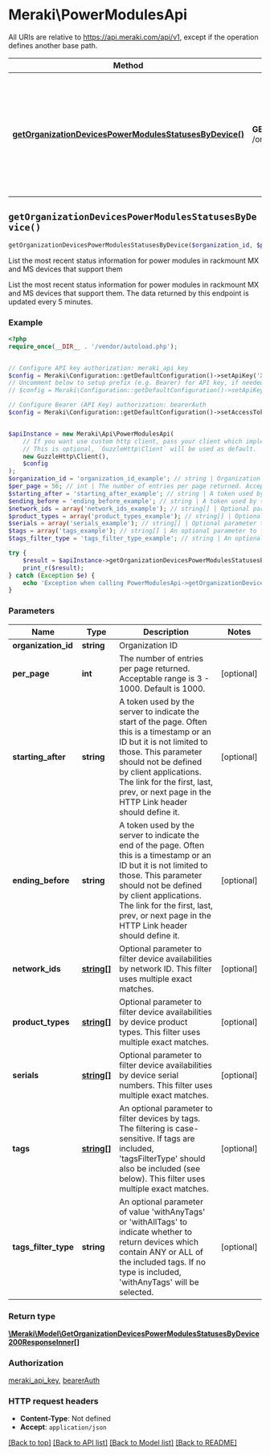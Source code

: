 # Meraki\PowerModulesApi

All URIs are relative to https://api.meraki.com/api/v1, except if the operation defines another base path.

| Method | HTTP request | Description |
| ------------- | ------------- | ------------- |
| [**getOrganizationDevicesPowerModulesStatusesByDevice()**](PowerModulesApi.md#getOrganizationDevicesPowerModulesStatusesByDevice) | **GET** /organizations/{organizationId}/devices/powerModules/statuses/byDevice | List the most recent status information for power modules in rackmount MX and MS devices that support them |


## `getOrganizationDevicesPowerModulesStatusesByDevice()`

```php
getOrganizationDevicesPowerModulesStatusesByDevice($organization_id, $per_page, $starting_after, $ending_before, $network_ids, $product_types, $serials, $tags, $tags_filter_type): \Meraki\Model\GetOrganizationDevicesPowerModulesStatusesByDevice200ResponseInner[]
```

List the most recent status information for power modules in rackmount MX and MS devices that support them

List the most recent status information for power modules in rackmount MX and MS devices that support them. The data returned by this endpoint is updated every 5 minutes.

### Example

```php
<?php
require_once(__DIR__ . '/vendor/autoload.php');


// Configure API key authorization: meraki_api_key
$config = Meraki\Configuration::getDefaultConfiguration()->setApiKey('X-Cisco-Meraki-API-Key', 'YOUR_API_KEY');
// Uncomment below to setup prefix (e.g. Bearer) for API key, if needed
// $config = Meraki\Configuration::getDefaultConfiguration()->setApiKeyPrefix('X-Cisco-Meraki-API-Key', 'Bearer');

// Configure Bearer (API Key) authorization: bearerAuth
$config = Meraki\Configuration::getDefaultConfiguration()->setAccessToken('YOUR_ACCESS_TOKEN');


$apiInstance = new Meraki\Api\PowerModulesApi(
    // If you want use custom http client, pass your client which implements `GuzzleHttp\ClientInterface`.
    // This is optional, `GuzzleHttp\Client` will be used as default.
    new GuzzleHttp\Client(),
    $config
);
$organization_id = 'organization_id_example'; // string | Organization ID
$per_page = 56; // int | The number of entries per page returned. Acceptable range is 3 - 1000. Default is 1000.
$starting_after = 'starting_after_example'; // string | A token used by the server to indicate the start of the page. Often this is a timestamp or an ID but it is not limited to those. This parameter should not be defined by client applications. The link for the first, last, prev, or next page in the HTTP Link header should define it.
$ending_before = 'ending_before_example'; // string | A token used by the server to indicate the end of the page. Often this is a timestamp or an ID but it is not limited to those. This parameter should not be defined by client applications. The link for the first, last, prev, or next page in the HTTP Link header should define it.
$network_ids = array('network_ids_example'); // string[] | Optional parameter to filter device availabilities by network ID. This filter uses multiple exact matches.
$product_types = array('product_types_example'); // string[] | Optional parameter to filter device availabilities by device product types. This filter uses multiple exact matches.
$serials = array('serials_example'); // string[] | Optional parameter to filter device availabilities by device serial numbers. This filter uses multiple exact matches.
$tags = array('tags_example'); // string[] | An optional parameter to filter devices by tags. The filtering is case-sensitive. If tags are included, 'tagsFilterType' should also be included (see below). This filter uses multiple exact matches.
$tags_filter_type = 'tags_filter_type_example'; // string | An optional parameter of value 'withAnyTags' or 'withAllTags' to indicate whether to return devices which contain ANY or ALL of the included tags. If no type is included, 'withAnyTags' will be selected.

try {
    $result = $apiInstance->getOrganizationDevicesPowerModulesStatusesByDevice($organization_id, $per_page, $starting_after, $ending_before, $network_ids, $product_types, $serials, $tags, $tags_filter_type);
    print_r($result);
} catch (Exception $e) {
    echo 'Exception when calling PowerModulesApi->getOrganizationDevicesPowerModulesStatusesByDevice: ', $e->getMessage(), PHP_EOL;
}
```

### Parameters

| Name | Type | Description  | Notes |
| ------------- | ------------- | ------------- | ------------- |
| **organization_id** | **string**| Organization ID | |
| **per_page** | **int**| The number of entries per page returned. Acceptable range is 3 - 1000. Default is 1000. | [optional] |
| **starting_after** | **string**| A token used by the server to indicate the start of the page. Often this is a timestamp or an ID but it is not limited to those. This parameter should not be defined by client applications. The link for the first, last, prev, or next page in the HTTP Link header should define it. | [optional] |
| **ending_before** | **string**| A token used by the server to indicate the end of the page. Often this is a timestamp or an ID but it is not limited to those. This parameter should not be defined by client applications. The link for the first, last, prev, or next page in the HTTP Link header should define it. | [optional] |
| **network_ids** | [**string[]**](../Model/string.md)| Optional parameter to filter device availabilities by network ID. This filter uses multiple exact matches. | [optional] |
| **product_types** | [**string[]**](../Model/string.md)| Optional parameter to filter device availabilities by device product types. This filter uses multiple exact matches. | [optional] |
| **serials** | [**string[]**](../Model/string.md)| Optional parameter to filter device availabilities by device serial numbers. This filter uses multiple exact matches. | [optional] |
| **tags** | [**string[]**](../Model/string.md)| An optional parameter to filter devices by tags. The filtering is case-sensitive. If tags are included, &#39;tagsFilterType&#39; should also be included (see below). This filter uses multiple exact matches. | [optional] |
| **tags_filter_type** | **string**| An optional parameter of value &#39;withAnyTags&#39; or &#39;withAllTags&#39; to indicate whether to return devices which contain ANY or ALL of the included tags. If no type is included, &#39;withAnyTags&#39; will be selected. | [optional] |

### Return type

[**\Meraki\Model\GetOrganizationDevicesPowerModulesStatusesByDevice200ResponseInner[]**](../Model/GetOrganizationDevicesPowerModulesStatusesByDevice200ResponseInner.md)

### Authorization

[meraki_api_key](../../README.md#meraki_api_key), [bearerAuth](../../README.md#bearerAuth)

### HTTP request headers

- **Content-Type**: Not defined
- **Accept**: `application/json`

[[Back to top]](#) [[Back to API list]](../../README.md#endpoints)
[[Back to Model list]](../../README.md#models)
[[Back to README]](../../README.md)
